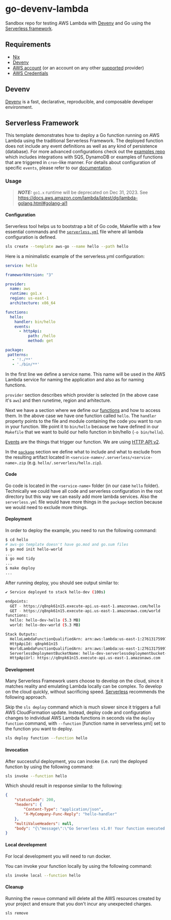 # go-devenv-lambda
Sandbox repo for testing AWS Lambda with [Devenv](https://devenv.sh/getting-started/) and Go using the [Serverless framework](https://www.serverless.com/framework/docs).


## Requirements

- [Nix](https://nixos.org/download#download-nix)
- [Devenv](https://devenv.sh/getting-started/)
- [AWS account](https://aws.amazon.com/resources/create-account/) (or an account on any other [supported](https://www.serverless.com/framework/docs/providers) provider)
- [AWS Credentials]((https://docs.aws.amazon.com/cli/latest/userguide/cli-configure-files.html))

## Devenv

[Devenv](https://devenv.sh/) is a fast, declarative, reproducible, and composable developer environment.

## Serverless Framework

This template demonstrates how to deploy a Go function running on AWS Lambda using the traditional Serverless Framework. The deployed function does not include any event definitions as well as any kind of persistence (database). For more advanced configurations check out the [examples repo](https://github.com/serverless/examples/) which includes integrations with SQS, DynamoDB or examples of functions that are triggered in `cron`-like manner. For details about configuration of specific `events`, please refer to our [documentation](https://www.serverless.com/framework/docs/providers/aws/events/).

### Usage

> **_NOTE:_** `go1.x` runtime will be deprecated on Dec 31, 2023. See https://docs.aws.amazon.com/lambda/latest/dg/lambda-golang.html#golang-al1

#### Configuration

Serverless tool helps us to bootstrap a bit of Go code, Makefile with a few essential commands and the [`serverless.yml`](https://www.serverless.com/framework/docs/providers/aws/guide/serverless.yml) file where all lambda configuration is defined.

```bash
sls create --template aws-go --name hello --path hello
```

Here is a minimalistic example of the serverless.yml configuration:

```yaml
service: hello

frameworkVersion: "3"

provider:
  name: aws
  runtime: go1.x
  region: us-east-1
  architecture: x86_64

functions:
  hello:
    handler: bin/hello
    events:
      - httpApi:
          path: /hello
          method: get

package:
 patterns:
   - '!./**'
   - './bin/**'
```

In the first line we define a service name. This name will be used in the AWS Lambda service for naming the application and also as for naming functions.

`provider` section describes which provider is selected (in the above case it's `aws`) and then runetime, region and arhitecture.

Next we have a section where we define our [functions](https://www.serverless.com/framework/docs/providers/aws/guide/functions) and how to access them. In the above case we have one function called `hello`. The `handler` property points to the file and module containing the code you want to run in your function. We point it to `bin/hello` because we have defined in our `Makefile` that we want to build our hello function in bin/hello (`-o bin/hello`).

[Events](https://www.serverless.com/framework/docs/providers/aws/guide/events) are the things that trigger our function. We are using [HTTP API v2](https://www.serverless.com/framework/docs/providers/aws/events/http-api).

In the [`package`](https://www.serverless.com/framework/docs/providers/aws/guide/packaging) section we define what to include and what to exclude from the resulting artifact located in `<service-name>/.serverless/<service-name>.zip` (e.g. `hello/.serverless/hello.zip`).

#### Code

Go code is located in the `<service-name>` folder (in our case `hello` folder). Technically we could have all code and serverless configuration in the root directory but this way we can easily add more lambda services. Also the `serverless.yml` file would have more things in the `package` section because we would need to exclude more things.


#### Deployment

In order to deploy the example, you need to run the following command:

```bash
$ cd hello
# aws-go template doesn't have go.mod and go.sum files
$ go mod init hello-world
...
$ go mod tidy
...
$ make deploy
...
```

After running deploy, you should see output similar to:

```bash
✔ Service deployed to stack hello-dev (100s)

endpoints:
  GET - https://q8npk61n15.execute-api.us-east-1.amazonaws.com/hello
  GET - https://q8npk61n15.execute-api.us-east-1.amazonaws.com/world
functions:
  hello: hello-dev-hello (5.3 MB)
  world: hello-dev-world (5.3 MB)

Stack Outputs:
  HelloLambdaFunctionQualifiedArn: arn:aws:lambda:us-east-1:276131759979:function:hello-dev-hello:1
  HttpApiId: q8npk61n15
  WorldLambdaFunctionQualifiedArn: arn:aws:lambda:us-east-1:276131759979:function:hello-dev-world:1
  ServerlessDeploymentBucketName: hello-dev-serverlessdeploymentbucket-6uu8qfr899kr
  HttpApiUrl: https://q8npk61n15.execute-api.us-east-1.amazonaws.com
```

#### Development

Many Serverless Framework users choose to develop on the cloud, since it matches reality and emulating Lambda locally can be complex. To develop on the cloud quickly, without sacrificing speed. [Serverless](https://www.serverless.com/framework/docs/getting-started#developing-on-the-cloud) recommends the following approach.

Skip the `sls deploy` command which is much slower since it triggers a full AWS CloudFormation update. Instead, deploy code and configuration changes to individual AWS Lambda functions in seconds via the `deploy function` command, with `--function` [function name in serverless.yml] set to the function you want to deploy.

```bash
sls deploy function --function hello
```

#### Invocation

After successful deployment, you can invoke (i.e. run) the deployed function by using the following command:

```bash
sls invoke --function hello
```

Which should result in response similar to the following:

```json
{
    "statusCode": 200,
    "headers": {
        "Content-Type": "application/json",
        "X-MyCompany-Func-Reply": "hello-handler"
    },
    "multiValueHeaders": null,
    "body": "{\"message\":\"Go Serverless v1.0! Your function executed successfully!\"}"
}
```

#### Local development

For local development you will need to run docker.

You can invoke your function locally by using the following command:

```bash
sls invoke local --function hello
```


#### Cleanup

Running the `remove` command will delete all the AWS resources created by your project and ensure that you don't incur any unexpected charges.

```bash
sls remove
```
